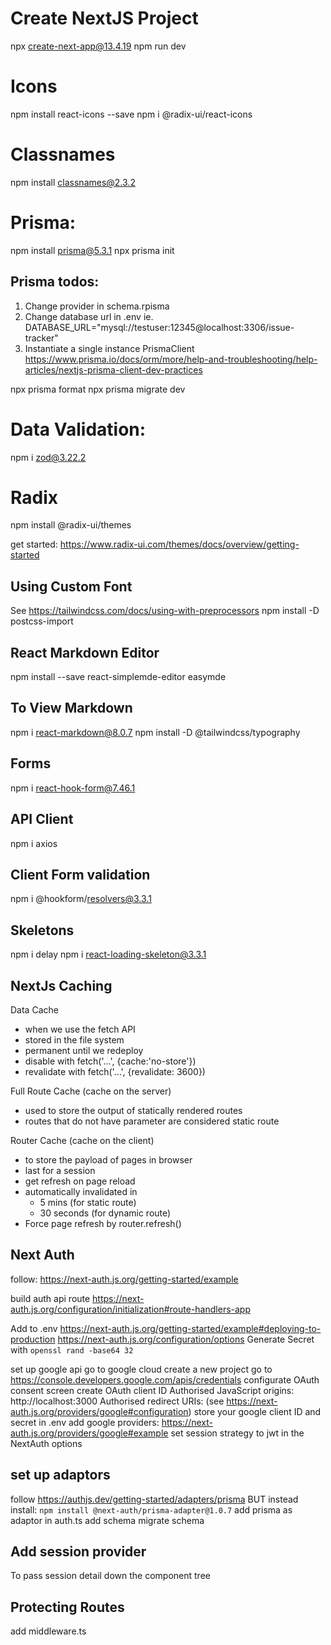 # Create NextJS Project
npx create-next-app@13.4.19
npm run dev

# Icons
npm install react-icons --save
npm i @radix-ui/react-icons

# Classnames
npm install classnames@2.3.2

# Prisma:
npm install prisma@5.3.1
npx prisma init

## Prisma todos:
1. Change provider in schema.rpisma
2. Change database url in .env 
ie. DATABASE_URL="mysql://testuser:12345@localhost:3306/issue-tracker"
3. Instantiate a single instance PrismaClient
https://www.prisma.io/docs/orm/more/help-and-troubleshooting/help-articles/nextjs-prisma-client-dev-practices

npx prisma format
npx prisma migrate dev

# Data Validation:
npm i zod@3.22.2

# Radix 
npm install @radix-ui/themes

get started:
https://www.radix-ui.com/themes/docs/overview/getting-started

## Using Custom Font
See https://tailwindcss.com/docs/using-with-preprocessors
npm install -D postcss-import

## React Markdown Editor
npm install --save react-simplemde-editor easymde

## To View Markdown
npm i react-markdown@8.0.7
npm install -D @tailwindcss/typography

## Forms
npm i react-hook-form@7.46.1

## API Client
npm i axios

## Client Form validation
npm i @hookform/resolvers@3.3.1

## Skeletons
npm i delay
npm i react-loading-skeleton@3.3.1

## NextJs Caching
Data Cache 
- when we use the fetch API
- stored in the file system
- permanent until we redeploy
- disable with fetch('...', {cache:'no-store'})
- revalidate with fetch('...', {revalidate: 3600})

Full Route Cache (cache on the server)
- used to store the output of statically rendered routes
- routes that do not have parameter are considered static route

Router Cache (cache on the client)
- to store the payload of pages in browser
- last for a session
- get refresh on page reload
- automatically invalidated in 
  - 5 mins (for static route)
  - 30 seconds (for dynamic route)
- Force page refresh by router.refresh()

## Next Auth
follow: https://next-auth.js.org/getting-started/example

build auth api route
https://next-auth.js.org/configuration/initialization#route-handlers-app

Add to .env
https://next-auth.js.org/getting-started/example#deploying-to-production
https://next-auth.js.org/configuration/options
Generate Secret with `openssl rand -base64 32`

set up google api
go to google cloud
create a new project
go to https://console.developers.google.com/apis/credentials
configurate OAuth consent screen
create OAuth client ID
  Authorised JavaScript origins: http://localhost:3000
  Authorised redirect URIs: (see https://next-auth.js.org/providers/google#configuration)
store your google client ID and secret in .env
add google providers: https://next-auth.js.org/providers/google#example
set session strategy to jwt in the NextAuth options

## set up adaptors
follow https://authjs.dev/getting-started/adapters/prisma
BUT instead install:
`npm install @next-auth/prisma-adapter@1.0.7`
add prisma as adaptor in auth.ts
add schema
migrate schema


## Add session provider
To pass session detail down the component tree

## Protecting Routes
add middleware.ts






